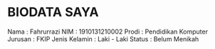 # BIODATA SAYA
Nama : Fahrurrazi
NIM  : 1910131210002
Prodi : Pendidikan Komputer
Jurusan : FKIP
Jenis Kelamin : Laki - Laki
Status : Belum Menikah
